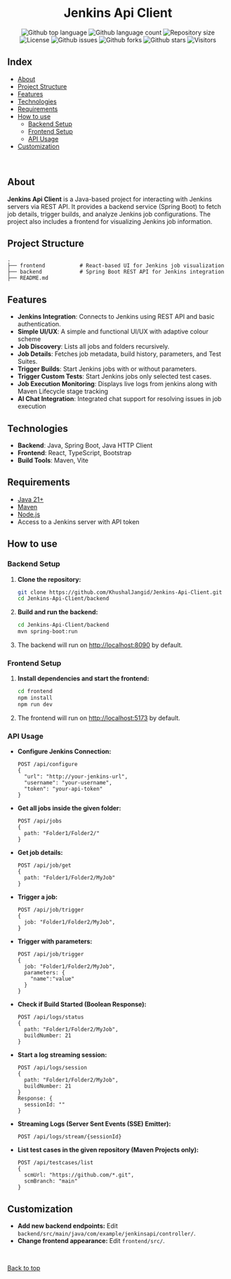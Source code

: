 <h1 align="center">Jenkins Api Client</h1>

<p align="center">
  <img alt="Github top language" src="https://img.shields.io/github/languages/top/KhushalJangid/Jenkins-Api-Client?color=56BEB8">
  <img alt="Github language count" src="https://img.shields.io/github/languages/count/KhushalJangid/Jenkins-Api-Client?color=56BEB8">
  <img alt="Repository size" src="https://img.shields.io/github/repo-size/KhushalJangid/Jenkins-Api-Client?color=56BEB8">
  <img alt="License" src="https://img.shields.io/github/license/KhushalJangid/Jenkins-Api-Client?color=56BEB8">
  <img alt="Github issues" src="https://img.shields.io/github/issues/KhushalJangid/Jenkins-Api-Client?color=56BEB8" />
  <img alt="Github forks" src="https://img.shields.io/github/forks/KhushalJangid/Jenkins-Api-Client?color=56BEB8" />
  <img alt="Github stars" src="https://img.shields.io/github/stars/KhushalJangid/Jenkins-Api-Client?color=56BEB8" />
  <img alt="Visitors" src="https://visitor-badge.laobi.icu/badge?page_id=khushaljangid/Jenkins-Api-Client&format=true">
</p>

## Index

- [About](#about)
- [Project Structure](#project-structure)
- [Features](#features)
- [Technologies](#technologies)
- [Requirements](#requirements)
- [How to use](#how-to-use)
  - [Backend Setup](#backend-setup)
  - [Frontend Setup](#frontend-setup)
  - [API Usage](#api-usage)
- [Customization](#customization)

<br>

## About

**Jenkins Api Client** is a Java-based project for interacting with Jenkins servers via REST API. It provides a backend service (Spring Boot) to fetch job details, trigger builds, and analyze Jenkins job configurations. The project also includes a frontend for visualizing Jenkins job information.

## Project Structure

```
.
├── frontend           # React-based UI for Jenkins job visualization
├── backend            # Spring Boot REST API for Jenkins integration
├── README.md
```

## Features

- **Jenkins Integration**: Connects to Jenkins using REST API and basic authentication.
- **Simple UI/UX**: A simple and functional UI/UX with adaptive colour scheme
- **Job Discovery**: Lists all jobs and folders recursively.
- **Job Details**: Fetches job metadata, build history, parameters, and Test Suites.
- **Trigger Builds**: Start Jenkins jobs with or without parameters.
- **Trigger Custom Tests**: Start Jenkins jobs only selected test cases.
- **Job Execution Monitoring**: Displays live logs from jenkins along with Maven Lifecycle stage tracking
- **AI Chat Integration**: Integrated chat support for resolving issues in job execution

## Technologies

- **Backend**: Java, Spring Boot, Java HTTP Client
- **Frontend**: React, TypeScript, Bootstrap
- **Build Tools**: Maven, Vite

## Requirements

- [Java 21+](https://www.java.com/en/)
- [Maven](https://maven.apache.org/)
- [Node.js](https://nodejs.org/)
- Access to a Jenkins server with API token

## How to use

### Backend Setup

1. **Clone the repository:**
    ```sh
    git clone https://github.com/KhushalJangid/Jenkins-Api-Client.git
    cd Jenkins-Api-Client/backend
    ```

2. **Build and run the backend:**
    ```sh
    cd Jenkins-Api-Client/backend
    mvn spring-boot:run
    ```

3. The backend will run on [http://localhost:8090](http://localhost:8090) by default.

### Frontend Setup

1. **Install dependencies and start the frontend:**
    ```sh
    cd frontend
    npm install
    npm run dev
    ```

2. The frontend will run on [http://localhost:5173](http://localhost:5173) by default.

### API Usage

- **Configure Jenkins Connection:**
  ```
  POST /api/configure
  {
    "url": "http://your-jenkins-url",
    "username": "your-username",
    "token": "your-api-token"
  }
  ```

- **Get all jobs inside the given folder:**
  ```
  POST /api/jobs
  {
    path: "Folder1/Folder2/"
  }
  ```

- **Get job details:**
  ```
  POST /api/job/get
  {
    path: "Folder1/Folder2/MyJob"
  }
  ```

- **Trigger a job:**
  ```
  POST /api/job/trigger
  {
    job: "Folder1/Folder2/MyJob",
  }
  ```

- **Trigger with parameters:**
  ```
  POST /api/job/trigger
  {
    job: "Folder1/Folder2/MyJob",
    parameters: {
      "name":"value"
    }
  }
  ```

- **Check if Build Started (Boolean Response):**
  ```
  POST /api/logs/status
  {
    path: "Folder1/Folder2/MyJob",
    buildNumber: 21
  }
  ```

- **Start a log streaming session:**
  ```
  POST /api/logs/session
  {
    path: "Folder1/Folder2/MyJob",
    buildNumber: 21
  }
  Response: {
    sessionId: ""
  }
  ```

- **Streaming Logs (Server Sent Events (SSE) Emitter):**
  ```
  POST /api/logs/stream/{sessionId}
  ```

- **List test cases in the given repository (Maven Projects only):**
  ```
  POST /api/testcases/list
  {
    scmUrl: "https://github.com/*.git",
    scmBranch: "main"
  }
  ```

## Customization

- **Add new backend endpoints:** Edit `backend/src/main/java/com/example/jenkinsapi/controller/`.
- **Change frontend appearance:** Edit `frontend/src/`.

&#xa0;

<a href="#top">Back to top</a>